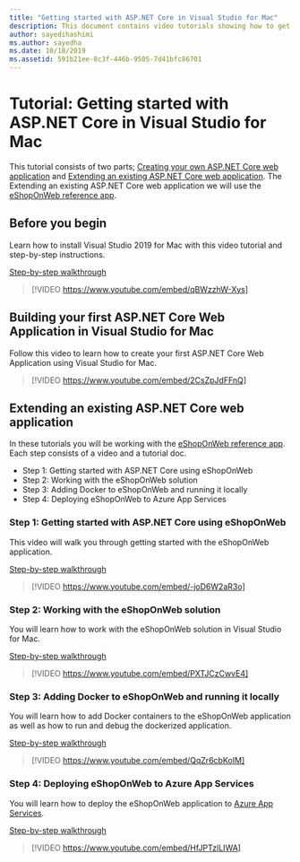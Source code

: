 ```yaml
---
title: "Getting started with ASP.NET Core in Visual Studio for Mac"
description: This document contains video tutorials showing how to get start with ASP.NET Core in Visual Studio for Mac.
author: sayedihashimi
ms.author: sayedha
ms.date: 10/18/2019
ms.assetid: 591b21ee-8c3f-446b-9505-7d41bfc86701
---
```


# Tutorial: Getting started with ASP.NET Core in Visual Studio for Mac

This tutorial consists of two parts; [Creating your own ASP.NET Core web application](#building-your-first-aspnet-core-web-application-in-visual-studio-for-mac) and [Extending an existing ASP.NET Core web application](#extending-an-existing-aspnet-core-web-application). The Extending an existing ASP.NET Core web application we will use the [eShopOnWeb reference app](https://github.com/dotnet-architecture/eShopOnWeb).

## Before you begin

Learn how to install Visual Studio 2019 for Mac with this video tutorial and step-by-step instructions.

[Step-by-step walkthrough](/mac/installation?view=vsmac-2019)

> [!VIDEO https://www.youtube.com/embed/qBWzzhW-Xys]

## Building your first ASP.NET Core Web Application in Visual Studio for Mac

Follow this video to learn how to create your first ASP.NET Core Web Application using Visual Studio for Mac.

> [!VIDEO https://www.youtube.com/embed/2CsZpJdFFnQ]

## Extending an existing ASP.NET Core web application

In these tutorials you will be working with the [eShopOnWeb reference app](https://github.com/dotnet-architecture/eShopOnWeb). Each step consists of a video and a tutorial doc.

 - Step 1: Getting started with ASP.NET Core using eShopOnWeb
 - Step 2: Working with the eShopOnWeb solution
 - Step 3: Adding Docker to eShopOnWeb and running it locally
 - Step 4: Deploying eShopOnWeb to Azure App Services

### Step 1: Getting started with ASP.NET Core using eShopOnWeb

This video will walk you through getting started with the eShopOnWeb application. 

[Step-by-step walkthrough](https://github.com/dotnet-architecture/eShopOnWeb/wiki/Getting-Started-for-Beginners-with-Visual-Studio-for-Mac)

> [!VIDEO https://www.youtube.com/embed/-joD6W2aR3o]

### Step 2: Working with the eShopOnWeb solution

You will learn how to work with the eShopOnWeb solution in Visual Studio for Mac.

[Step-by-step walkthrough](https://github.com/dotnet-architecture/eShopOnWeb/wiki/Getting-Started-for-Beginners-with-Visual-Studio-for-Mac)

> [!VIDEO https://www.youtube.com/embed/PXTJCzCwvE4]

### Step 3: Adding Docker to eShopOnWeb and running it locally

You will learn how to add Docker containers to the eShopOnWeb application as well as how to run and debug the dockerized application.

[Step-by-step walkthrough](https://github.com/dotnet-architecture/eShopOnWeb/wiki/03b.-Running-Locally-on-a-Linux-Container-from-Visual-Studio-for-Mac)

> [!VIDEO https://www.youtube.com/embed/QqZr6cbKoIM]

### Step 4: Deploying eShopOnWeb to Azure App Services

You will learn how to deploy the eShopOnWeb application to [Azure App Services](https://azure.microsoft.com/en-us/services/app-service/).

[Step-by-step walkthrough](https://github.com/dotnet-architecture/eShopOnWeb/wiki/01b.-Deploying-to-Azure-App-Service-from-Visual-Studio-for-Mac)

> [!VIDEO https://www.youtube.com/embed/HfJPTzlLIWA]
